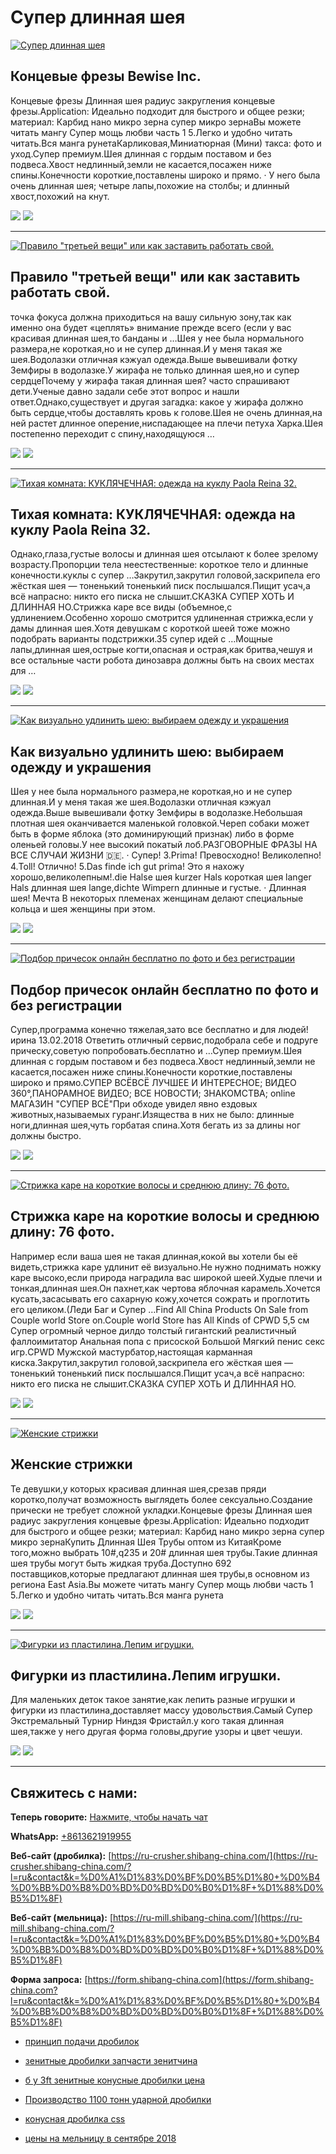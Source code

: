 # Супер длинная шея

<a href="https://swt.shibang-china.com/?l=ru&img&k=%D0%A1%D1%83%D0%BF%D0%B5%D1%80+%D0%B4%D0%BB%D0%B8%D0%BD%D0%BD%D0%B0%D1%8F+%D1%88%D0%B5%D1%8F" target="_blank">![Супер длинная шея](http://static.shibang-china.com/all-800x300/1420.jpg)</a>

## Концевые фрезы Bewise Inc.
Концевые фрезы Длинная шея радиус закругления концевые фрезы.Application: Идеально подходит для быстрого и общее резки; материал: Карбид нано микро зерна супер микро зернаВы можете читать мангу Супер мощь любви часть 1 5.Легко и удобно читать читать.Вся манга рунетаКарликовая,Миниатюрная (Мини) такса: фото и уход.Супер премиум.Шея длинная с гордым поставом и без подвеса.Хвост недлинный,земли не касается,посажен ниже спины.Конечности короткие,поставлены широко и прямо.&nbsp;&#0183;&#32;У него была очень длинная шея; четыре лапы,похожие на столбы; и длинный хвост,похожий на кнут.


<a href="https://whatsapp.shibangsoft.com/WhatsApp.php" target="_blank" title="WhatsApp">![](http://static.shibang-china.com/icon/whatsapp.png)</a> <a href="https://swt.shibang-china.com/?l=ru&icon&k=%D0%A1%D1%83%D0%BF%D0%B5%D1%80+%D0%B4%D0%BB%D0%B8%D0%BD%D0%BD%D0%B0%D1%8F+%D1%88%D0%B5%D1%8F" target="_blank">![](http://static.shibang-china.com/icon/chat-ru.png)</a>

---

<a href="https://swt.shibang-china.com/?l=ru&img&k=%D0%A1%D1%83%D0%BF%D0%B5%D1%80+%D0%B4%D0%BB%D0%B8%D0%BD%D0%BD%D0%B0%D1%8F+%D1%88%D0%B5%D1%8F" target="_blank">![Правило &quot;третьей вещи&quot; или как заставить работать свой.](http://static.shibang-china.com/all-800x300/1393.jpg)</a>

## Правило &quot;третьей вещи&quot; или как заставить работать свой.
точка фокуса должна приходиться на вашу сильную зону,так как именно она будет &#171;цеплять&#187; внимание прежде всего (если у вас красивая длинная шея,то банданы и …Шея у нее была нормального размера,не короткая,но и не супер длинная.И у меня такая же шея.Водолазки отличная кэжуал одежда.Выше вывешивали фотку Земфиры в водолазке.У жирафа не только длинная шея,но и супер сердцеПочему у жирафа такая длинная шея? часто спрашивают дети.Ученые давно задали себе этот вопрос и нашли ответ.Однако,существует и другая загадка: какое у жирафа должно быть сердце,чтобы доставлять кровь к голове.Шея не очень длинная,на ней растет длинное оперение,ниспадающее на плечи петуха Харка.Шея постепенно переходит с спину,находящуюся …


<a href="https://whatsapp.shibangsoft.com/WhatsApp.php" target="_blank" title="WhatsApp">![](http://static.shibang-china.com/icon/whatsapp.png)</a> <a href="https://swt.shibang-china.com/?l=ru&icon&k=%D0%A1%D1%83%D0%BF%D0%B5%D1%80+%D0%B4%D0%BB%D0%B8%D0%BD%D0%BD%D0%B0%D1%8F+%D1%88%D0%B5%D1%8F" target="_blank">![](http://static.shibang-china.com/icon/chat-ru.png)</a>

---

<a href="https://swt.shibang-china.com/?l=ru&img&k=%D0%A1%D1%83%D0%BF%D0%B5%D1%80+%D0%B4%D0%BB%D0%B8%D0%BD%D0%BD%D0%B0%D1%8F+%D1%88%D0%B5%D1%8F" target="_blank">![Тихая комната: КУКЛЯЧЕЧНАЯ: одежда на куклу Paola Reina 32.](http://static.shibang-china.com/all-800x300/821.jpg)</a>

## Тихая комната: КУКЛЯЧЕЧНАЯ: одежда на куклу Paola Reina 32.
Однако,глаза,густые волосы и длинная шея отсылают к более зрелому возрасту.Пропорции тела неестественные: короткое тело и длинные конечности.куклы с супер …Закрутил,закрутил головой,заскрипела его жёсткая шея — тоненький тоненький писк послышался.Пищит усач,а всё напрасно: никто его писка не слышит.СКАЗКА СУПЕР ХОТЬ И ДЛИННАЯ НО.Стрижка каре все виды (объемное,с удлинением.Особенно хорошо смотрится удлиненная стрижка,если у дамы длинная шея.Хотя девушкам с короткой шеей тоже можно подобрать варианты подстрижки.35 супер идей с …Мощные лапы,длинная шея,острые когти,опасная и острая,как бритва,чешуя и все остальные части робота динозавра должны быть на своих местах для …


<a href="https://whatsapp.shibangsoft.com/WhatsApp.php" target="_blank" title="WhatsApp">![](http://static.shibang-china.com/icon/whatsapp.png)</a> <a href="https://swt.shibang-china.com/?l=ru&icon&k=%D0%A1%D1%83%D0%BF%D0%B5%D1%80+%D0%B4%D0%BB%D0%B8%D0%BD%D0%BD%D0%B0%D1%8F+%D1%88%D0%B5%D1%8F" target="_blank">![](http://static.shibang-china.com/icon/chat-ru.png)</a>

---

<a href="https://swt.shibang-china.com/?l=ru&img&k=%D0%A1%D1%83%D0%BF%D0%B5%D1%80+%D0%B4%D0%BB%D0%B8%D0%BD%D0%BD%D0%B0%D1%8F+%D1%88%D0%B5%D1%8F" target="_blank">![Как визуально удлинить шею: выбираем одежду и украшения](http://static.shibang-china.com/all-800x300/980.jpg)</a>

## Как визуально удлинить шею: выбираем одежду и украшения
Шея у нее была нормального размера,не короткая,но и не супер длинная.И у меня такая же шея.Водолазки отличная кэжуал одежда.Выше вывешивали фотку Земфиры в водолазке.Небольшая плотная шея оканчивается маленькой головкой.Череп собаки может быть в форме яблока (это доминирующий признак) либо в форме оленьей головы.У нее высокий покатый лоб.РАЗГОВОРНЫЕ ФРАЗЫ НА ВСЕ СЛУЧАИ ЖИЗНИ 🇩🇪.&nbsp;&#0183;&#32;Супер! 3.Prima! Превосходно! Великолепно! 4.Toll! Отлично! 5.Das finde ich gut prima! Это я нахожу хорошо,великолепным!.die Halse шея kurzer Hals короткая шея langer Hals длинная шея lange,dichte Wimpern длинные и густые.&nbsp;&#0183;&#32;Длинная шея! Мечта В некоторых племенах женщинам делают специальные кольца и шея женщины при этом.


<a href="https://whatsapp.shibangsoft.com/WhatsApp.php" target="_blank" title="WhatsApp">![](http://static.shibang-china.com/icon/whatsapp.png)</a> <a href="https://swt.shibang-china.com/?l=ru&icon&k=%D0%A1%D1%83%D0%BF%D0%B5%D1%80+%D0%B4%D0%BB%D0%B8%D0%BD%D0%BD%D0%B0%D1%8F+%D1%88%D0%B5%D1%8F" target="_blank">![](http://static.shibang-china.com/icon/chat-ru.png)</a>

---

<a href="https://swt.shibang-china.com/?l=ru&img&k=%D0%A1%D1%83%D0%BF%D0%B5%D1%80+%D0%B4%D0%BB%D0%B8%D0%BD%D0%BD%D0%B0%D1%8F+%D1%88%D0%B5%D1%8F" target="_blank">![Подбор причесок онлайн бесплатно по фото и без регистрации](http://static.shibang-china.com/all-800x300/537.jpg)</a>

## Подбор причесок онлайн бесплатно по фото и без регистрации
Супер,программа конечно тяжелая,зато все бесплатно и для людей! ирина 13.02.2018 Ответить отличный сервис,подобрала себе и подруге прическу,советую попробовать.бесплатно и …Супер премиум.Шея длинная с гордым поставом и без подвеса.Хвост недлинный,земли не касается,посажен ниже спины.Конечности короткие,поставлены широко и прямо.СУПЕР ВСЁВСЁ ЛУЧШЕЕ И ИНТЕРЕСНОЕ; ВИДЕО 360&#176;,ПАНОРАМНОЕ ВИДЕО; ВСЕ НОВОСТИ; ЗНАКОМСТВА; online МАГАЗИН &quot;СУПЕР ВСЁ&quot;При обходе увидел явно ездовых животных,называемых гуранг.Изящества в них не было: длинные ноги,длинная шея,чуть горбатая спина.Хотя бегать из за длины ног должны быстро.


<a href="https://whatsapp.shibangsoft.com/WhatsApp.php" target="_blank" title="WhatsApp">![](http://static.shibang-china.com/icon/whatsapp.png)</a> <a href="https://swt.shibang-china.com/?l=ru&icon&k=%D0%A1%D1%83%D0%BF%D0%B5%D1%80+%D0%B4%D0%BB%D0%B8%D0%BD%D0%BD%D0%B0%D1%8F+%D1%88%D0%B5%D1%8F" target="_blank">![](http://static.shibang-china.com/icon/chat-ru.png)</a>

---

<a href="https://swt.shibang-china.com/?l=ru&img&k=%D0%A1%D1%83%D0%BF%D0%B5%D1%80+%D0%B4%D0%BB%D0%B8%D0%BD%D0%BD%D0%B0%D1%8F+%D1%88%D0%B5%D1%8F" target="_blank">![Стрижка каре на короткие волосы и среднюю длину: 76 фото.](http://static.shibang-china.com/all-800x300/627.jpg)</a>

## Стрижка каре на короткие волосы и среднюю длину: 76 фото.
Например если ваша шея не такая длинная,кокой вы хотели бы её видеть,стрижка каре удлинит её визуально.Не нужно поднимать ножку каре высоко,если природа наградила вас широкой шеей.Худые плечи и тонкая,длинная шея.Он пахнет,как чертова яблочная карамель.Хочется кусать,засасывать его сахарную кожу,хочется сожрать и проглотить его целиком.(Леди Баг и Супер …Find All China Products On Sale from Couple world Store on.Couple world Store has All Kinds of CPWD 5,5 см Супер огромный черное дилдо толстый гигантский реалистичный фаллоимитатор Анальная попа с присоской Большой Мягкий пенис секс игр.CPWD Мужской мастурбатор,настоящая карманная киска.Закрутил,закрутил головой,заскрипела его жёсткая шея — тоненький тоненький писк послышался.Пищит усач,а всё напрасно: никто его писка не слышит.СКАЗКА СУПЕР ХОТЬ И ДЛИННАЯ НО.


<a href="https://whatsapp.shibangsoft.com/WhatsApp.php" target="_blank" title="WhatsApp">![](http://static.shibang-china.com/icon/whatsapp.png)</a> <a href="https://swt.shibang-china.com/?l=ru&icon&k=%D0%A1%D1%83%D0%BF%D0%B5%D1%80+%D0%B4%D0%BB%D0%B8%D0%BD%D0%BD%D0%B0%D1%8F+%D1%88%D0%B5%D1%8F" target="_blank">![](http://static.shibang-china.com/icon/chat-ru.png)</a>

---

<a href="https://swt.shibang-china.com/?l=ru&img&k=%D0%A1%D1%83%D0%BF%D0%B5%D1%80+%D0%B4%D0%BB%D0%B8%D0%BD%D0%BD%D0%B0%D1%8F+%D1%88%D0%B5%D1%8F" target="_blank">![Женские стрижки](http://static.shibang-china.com/all-800x300/35.jpg)</a>

## Женские стрижки
Те девушки,у которых красивая длинная шея,срезав пряди коротко,получат возможность выглядеть более сексуально.Создание прически не требует сложной укладки.Концевые фрезы Длинная шея радиус закругления концевые фрезы.Application: Идеально подходит для быстрого и общее резки; материал: Карбид нано микро зерна супер микро зернаКупить Длинная Шея Трубы оптом из КитаяКроме того,можно выбрать 10#,q235 и 20# длинная шея трубы.Такие длинная шея трубы могут быть жидкая труба.Доступно 692 поставщиков,которые предлагают длинная шея трубы,в основном из региона East Asia.Вы можете читать мангу Супер мощь любви часть 1 5.Легко и удобно читать читать.Вся манга рунета


<a href="https://whatsapp.shibangsoft.com/WhatsApp.php" target="_blank" title="WhatsApp">![](http://static.shibang-china.com/icon/whatsapp.png)</a> <a href="https://swt.shibang-china.com/?l=ru&icon&k=%D0%A1%D1%83%D0%BF%D0%B5%D1%80+%D0%B4%D0%BB%D0%B8%D0%BD%D0%BD%D0%B0%D1%8F+%D1%88%D0%B5%D1%8F" target="_blank">![](http://static.shibang-china.com/icon/chat-ru.png)</a>

---

<a href="https://swt.shibang-china.com/?l=ru&img&k=%D0%A1%D1%83%D0%BF%D0%B5%D1%80+%D0%B4%D0%BB%D0%B8%D0%BD%D0%BD%D0%B0%D1%8F+%D1%88%D0%B5%D1%8F" target="_blank">![Фигурки из пластилина.Лепим игрушки.](http://static.shibang-china.com/all-800x300/122.jpg)</a>

## Фигурки из пластилина.Лепим игрушки.
Для маленьких деток такое занятие,как лепить разные игрушки и фигурки из пластилина,доставляет массу удовольствия.Самый Супер Экстремальный Турнир Ниндзя Фристайл.у кого такая длинная шея,также у него другая форма головы,другие узоры и цвет чешуи.

<a href="https://whatsapp.shibangsoft.com/WhatsApp.php" target="_blank" title="WhatsApp">![](http://static.shibang-china.com/icon/whatsapp.png)</a> <a href="https://swt.shibang-china.com/?l=ru&icon&k=%D0%A1%D1%83%D0%BF%D0%B5%D1%80+%D0%B4%D0%BB%D0%B8%D0%BD%D0%BD%D0%B0%D1%8F+%D1%88%D0%B5%D1%8F" target="_blank">![](http://static.shibang-china.com/icon/chat-ru.png)</a>

---
## Свяжитесь с нами:

**Теперь говорите:** [Нажмите, чтобы начать чат](https://swt.shibang-china.com?l=ru&contact&k=%D0%A1%D1%83%D0%BF%D0%B5%D1%80+%D0%B4%D0%BB%D0%B8%D0%BD%D0%BD%D0%B0%D1%8F+%D1%88%D0%B5%D1%8F)

**WhatsApp:**  [+8613621919955](https://whatsapp.shibangsoft.com/WhatsApp.php)

**Веб-сайт (дробилка):** [https://ru-crusher.shibang-china.com/](https://ru-crusher.shibang-china.com/?l=ru&contact&k=%D0%A1%D1%83%D0%BF%D0%B5%D1%80+%D0%B4%D0%BB%D0%B8%D0%BD%D0%BD%D0%B0%D1%8F+%D1%88%D0%B5%D1%8F)

**Веб-сайт (мельница):** [https://ru-mill.shibang-china.com/](https://ru-mill.shibang-china.com/?l=ru&contact&k=%D0%A1%D1%83%D0%BF%D0%B5%D1%80+%D0%B4%D0%BB%D0%B8%D0%BD%D0%BD%D0%B0%D1%8F+%D1%88%D0%B5%D1%8F)

**Форма запроса:** [https://form.shibang-china.com](https://form.shibang-china.com?l=ru&contact&k=%D0%A1%D1%83%D0%BF%D0%B5%D1%80+%D0%B4%D0%BB%D0%B8%D0%BD%D0%BD%D0%B0%D1%8F+%D1%88%D0%B5%D1%8F)

* [принцип подачи дробилок](../131/%D0%BF%D1%80%D0%B8%D0%BD%D1%86%D0%B8%D0%BF%20%D0%BF%D0%BE%D0%B4%D0%B0%D1%87%D0%B8%20%D0%B4%D1%80%D0%BE%D0%B1%D0%B8%D0%BB%D0%BE%D0%BA.md)

* [зенитные дробилки запчасти зенитчина](../134/%D0%B7%D0%B5%D0%BD%D0%B8%D1%82%D0%BD%D1%8B%D0%B5%20%D0%B4%D1%80%D0%BE%D0%B1%D0%B8%D0%BB%D0%BA%D0%B8%20%D0%B7%D0%B0%D0%BF%D1%87%D0%B0%D1%81%D1%82%D0%B8%20%D0%B7%D0%B5%D0%BD%D0%B8%D1%82%D1%87%D0%B8%D0%BD%D0%B0.md)

* [б  у 3ft зенитные конусные дробилки цена](../135/%D0%B1%20%20%D1%83%203ft%20%D0%B7%D0%B5%D0%BD%D0%B8%D1%82%D0%BD%D1%8B%D0%B5%20%D0%BA%D0%BE%D0%BD%D1%83%D1%81%D0%BD%D1%8B%D0%B5%20%D0%B4%D1%80%D0%BE%D0%B1%D0%B8%D0%BB%D0%BA%D0%B8%20%D1%86%D0%B5%D0%BD%D0%B0.md)

* [Производство 1100 тонн ударной дробилки](../133/%D0%9F%D1%80%D0%BE%D0%B8%D0%B7%D0%B2%D0%BE%D0%B4%D1%81%D1%82%D0%B2%D0%BE%201100%20%D1%82%D0%BE%D0%BD%D0%BD%20%D1%83%D0%B4%D0%B0%D1%80%D0%BD%D0%BE%D0%B9%20%D0%B4%D1%80%D0%BE%D0%B1%D0%B8%D0%BB%D0%BA%D0%B8.md)

* [конусная дробилка css](../134/%D0%BA%D0%BE%D0%BD%D1%83%D1%81%D0%BD%D0%B0%D1%8F%20%D0%B4%D1%80%D0%BE%D0%B1%D0%B8%D0%BB%D0%BA%D0%B0%20css.md)

* [цены на мельницу в сентябре 2018](../132/%D1%86%D0%B5%D0%BD%D1%8B%20%D0%BD%D0%B0%20%D0%BC%D0%B5%D0%BB%D1%8C%D0%BD%D0%B8%D1%86%D1%83%20%D0%B2%20%D1%81%D0%B5%D0%BD%D1%82%D1%8F%D0%B1%D1%80%D0%B5%202018.md)